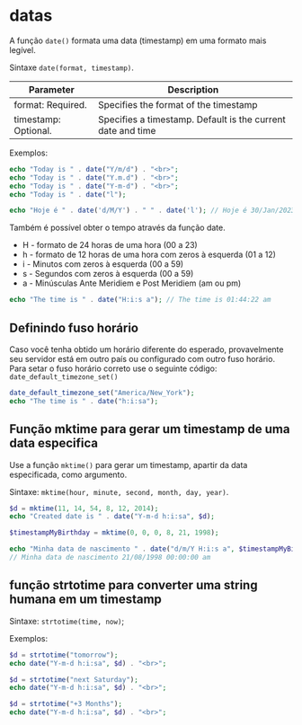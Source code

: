 # datas

A função `date()` formata uma data (timestamp) em uma formato mais
legível.

Sintaxe `date(format, timestamp)`.

| Parameter |	Description |
| --- | --- |
| format:	Required. | Specifies the format of the timestamp |
| timestamp:	Optional. | Specifies a timestamp. Default is the current date and time |

Exemplos:

```php
echo "Today is " . date("Y/m/d") . "<br>";
echo "Today is " . date("Y.m.d") . "<br>";
echo "Today is " . date("Y-m-d") . "<br>";
echo "Today is " . date("l");

echo "Hoje é " . date('d/M/Y') . " " . date('l'); // Hoje é 30/Jan/2023 Monday
```

Também é possível obter o tempo através da função date.

- H - formato de 24 horas de uma hora (00 a 23)
- h - formato de 12 horas de uma hora com zeros à esquerda (01 a 12)
- i - Minutos com zeros à esquerda (00 a 59)
- s - Segundos com zeros à esquerda (00 a 59)
- a - Minúsculas Ante Meridiem e Post Meridiem (am ou pm)

```php
echo "The time is " . date("H:i:s a"); // The time is 01:44:22 am
```

## Definindo fuso horário

Caso você tenha obtido um horário diferente do esperado, provavelmente seu
servidor está em outro país ou configurado com outro fuso horário. 
Para setar o fuso horário correto use o seguinte código: `date_default_timezone_set()`

```php
date_default_timezone_set("America/New_York");
echo "The time is " . date("h:i:sa");
```

## Função mktime para gerar um timestamp de uma data especifica

Use a função `mktime()` para gerar um timestamp, apartir da data especificada,
como argumento.

Sintaxe: `mktime(hour, minute, second, month, day, year)`.

```php
$d = mktime(11, 14, 54, 8, 12, 2014);
echo "Created date is " . date("Y-m-d h:i:sa", $d);
```

```php
$timestampMyBirthday = mktime(0, 0, 0, 8, 21, 1998);

echo "Minha data de nascimento " . date("d/m/Y H:i:s a", $timestampMyBirthday);
// Minha data de nascimento 21/08/1998 00:00:00 am
```

## função strtotime para converter uma string humana em um timestamp

Sintaxe: `strtotime(time, now)`;

Exemplos:

```php
$d = strtotime("tomorrow");
echo date("Y-m-d h:i:sa", $d) . "<br>";

$d = strtotime("next Saturday");
echo date("Y-m-d h:i:sa", $d) . "<br>";

$d = strtotime("+3 Months");
echo date("Y-m-d h:i:sa", $d) . "<br>";
```